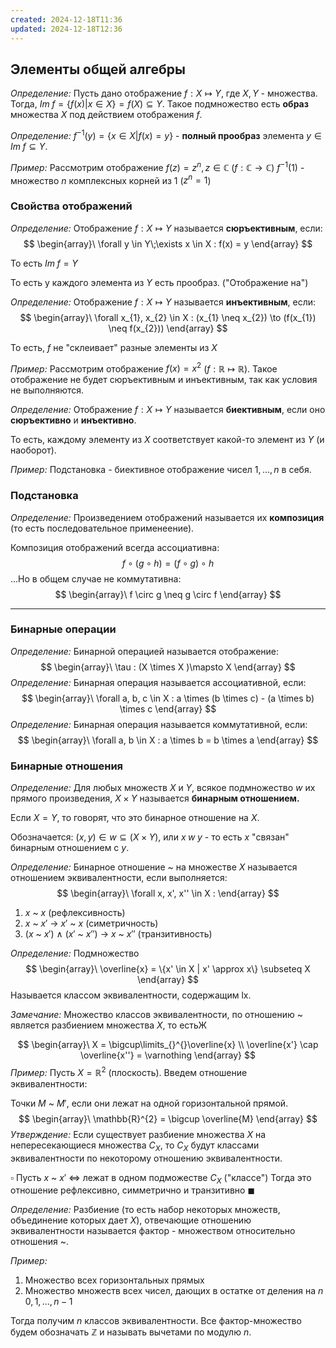 ```yaml
---
created: 2024-12-18T11:36
updated: 2024-12-18T12:36
---
```

## Элементы общей алгебры

*Определение:* Пусть дано отображение $f : X \mapsto Y$, где $X, Y$ - множества. 
Тогда, $Im\;f = \{f(x) | x \in X\} = f(X) \subseteq Y$. Такое подмножество есть **образ** множества $X$ под действием отображения $f$.

*Определение:* $f^{-1}(y) = \{x \in X | f(x)=y\}$ - **полный прообраз** элемента $y \in Im\;f \subseteq Y$. 

*Пример:* Рассмотрим отображение $f(z) = z^{n}, z\in \mathbb{C}\;(f : \mathbb{C} \to \mathbb{C})$
$f^{-1}(1)$ - множество $n$ комплексных корней из $1$ ($z^{n} = 1$)

### Свойства отображений

*Определение:* Отображение $f : X \mapsto Y$ называется **сюръективным**, если:
$$
\begin{array}\
\forall y \in Y\;\exists x \in X : f(x) = y
\end{array}
$$

То есть $Im\;f = Y$

То есть у каждого элемента из $Y$ есть прообраз. ("Отображение на")

*Определение:* Отображение $f : X \mapsto Y$ называется **инъективным**, если:
$$
\begin{array}\
\forall x_{1}, x_{2} \in X : (x_{1} \neq x_{2}) \to (f(x_{1}) \neq f(x_{2}))
\end{array}
$$

То есть, $f$ не "склеивает" разные элементы из $X$

*Пример:* Рассмотрим отображение $f(x) = x^{2}$ ($f : \mathbb{R} \mapsto \mathbb{R}$). Такое отображение не будет сюръективным и инъективным, так как условия не выполняются.

*Определение:* Отображение $f : X \mapsto Y$ называется **биективным**, если оно **сюръективно** и **инъективно**.

То есть, каждому элементу из $X$ соответствует какой-то элемент из $Y$ (и наоборот).

*Пример:* Подстановка - биективное отображение чисел $1, \dots, n$ в себя. 

### Подстановка

*Определение:* Произведением отображений называется их **композиция** (то есть последовательное применеение). 

Композиция отображений всегда ассоциативна:
$$
f \circ(g\circ h) = (f \circ g) \circ h
$$
...Но в общем случае не коммутативна:
$$
\begin{array}\
f \circ g \neq g \circ f
\end{array}
$$

---
### Бинарные операции

*Определение:* Бинарной операцией называется отображение:
$$
\begin{array}\
\tau : (X \times X )\mapsto X
\end{array}
$$
*Определение:* Бинарная операция называется ассоциативной, если:
$$
\begin{array}\
\forall a, b, c \in X : a \times (b \times c) - (a \times b) \times c
\end{array}
$$
*Определение:* Бинарная операция называется коммутативной, если:
$$
\begin{array}\
\forall a, b \in X : a \times b = b \times a
\end{array}
$$

### Бинарные отношения

*Определение:* Для любых множеств $X$ и $Y$, всякое подмножество $w$ их прямого произведения, $X \times Y$ называется **бинарным отношением.**

Если $X = Y$, то говорят, что это бинарное отношение на $X$.

Обозначается: $(x, y) \in w \subseteq (X \times Y)$, или $x\;w\;y$ - то есть $x$ "связан" бинарным отношением с $y$.

*Определение:* Бинарное отношение ~ на множестве $X$ называется отношением эквивалентности, если выполняется:
$$
\begin{array}\
\forall x, x', x'' \in X : 
\end{array}
$$
1.  $x$ ~ $x$ (рефлексивность)
2. $x$ ~ $x'$ $\to$ $x'$ ~ $x$ (симетричность)
3. ($x$ ~ $x'$) $\wedge$ ($x'$ ~ $x''$) $\to$ $x$ ~ $x''$ (транзитивность)

*Определение:* Подмножество 
$$
\begin{array}\
\overline{x} = \{x' \in X | x' \approx x\} \subseteq X
\end{array}
$$
Называется классом эквивалентности, содержащим lx.

*Замечание:* Множество классов эквивалентности, по отношению ~ является разбиением множества $X$, то естьЖ

$$
\begin{array}\
X = \bigcup\limits_{}^{}\overline{x} \\
\overline{x'} \cap \overline{x''} = \varnothing
\end{array}
$$
*Пример:* Пусть $X = \mathbb{R}^{2}$ (плоскость). Введем отношение эквивалентности:

Точки $M$ ~ $M'$, если они лежат на одной горизонтальной прямой.
$$
\begin{array}\
\mathbb{R}^{2} = \bigcup \overline{M}
\end{array}
$$
*Утверждение:* Если существует разбиение множества $X$ на непересекающиеся множества $C_{X}$, то $C_{X}$ будут классами эквивалентности по некоторому отношению эквивалентности.

$\square$ Пусть $x$ ~ $x'$ $\Leftrightarrow$ лежат в одном подможестве $C_{X}$ ("классе")
Тогда это отношение рефлексивно, симметрично и транзитивно $\blacksquare$

*Определение:* Разбиение (то есть набор некоторых множеств, объединение которых дает $X$), отвечающие отношению эквивалентности называется фактор - множеством относительно отношения ~.

*Пример:* 

1. Множество всех горизонтальных прямых
2. Множество множеств всех чисел, дающих в остатке от деления на $n$ $0, 1, \dots, n-1$

Тогда получим $n$ классов эквивалентности. Все фактор-множество будем обозначать $\mathbb{Z}$ и называть вычетами по модулю $n$.